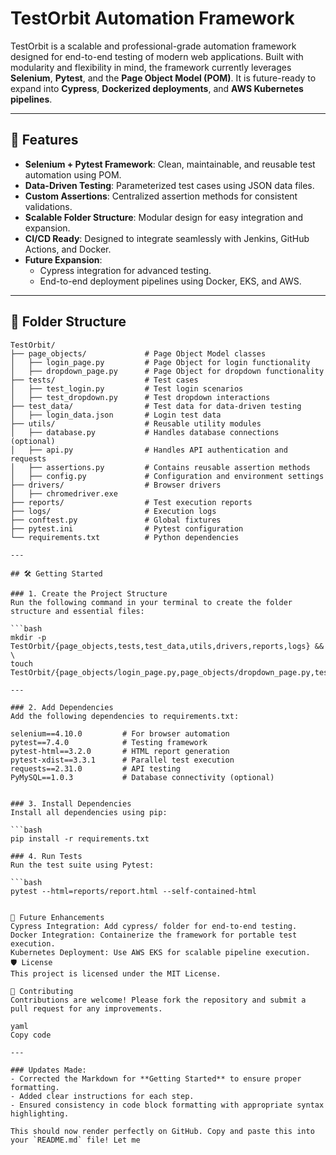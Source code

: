 # TestOrbit Automation Framework

TestOrbit is a scalable and professional-grade automation framework designed for end-to-end testing of modern web applications. Built with modularity and flexibility in mind, the framework currently leverages **Selenium**, **Pytest**, and the **Page Object Model (POM)**. It is future-ready to expand into **Cypress**, **Dockerized deployments**, and **AWS Kubernetes pipelines**.

---

## 🚀 Features
- **Selenium + Pytest Framework**: Clean, maintainable, and reusable test automation using POM.
- **Data-Driven Testing**: Parameterized test cases using JSON data files.
- **Custom Assertions**: Centralized assertion methods for consistent validations.
- **Scalable Folder Structure**: Modular design for easy integration and expansion.
- **CI/CD Ready**: Designed to integrate seamlessly with Jenkins, GitHub Actions, and Docker.
- **Future Expansion**:
  - Cypress integration for advanced testing.
  - End-to-end deployment pipelines using Docker, EKS, and AWS.

---

## 📂 Folder Structure
```plaintext
TestOrbit/
├── page_objects/             # Page Object Model classes
│   ├── login_page.py         # Page Object for login functionality
│   ├── dropdown_page.py      # Page Object for dropdown functionality
├── tests/                    # Test cases
│   ├── test_login.py         # Test login scenarios
│   ├── test_dropdown.py      # Test dropdown interactions
├── test_data/                # Test data for data-driven testing
│   ├── login_data.json       # Login test data
├── utils/                    # Reusable utility modules
│   ├── database.py           # Handles database connections (optional)
│   ├── api.py                # Handles API authentication and requests
│   ├── assertions.py         # Contains reusable assertion methods
│   ├── config.py             # Configuration and environment settings
├── drivers/                  # Browser drivers
│   ├── chromedriver.exe
├── reports/                  # Test execution reports
├── logs/                     # Execution logs
├── conftest.py               # Global fixtures
├── pytest.ini                # Pytest configuration
└── requirements.txt          # Python dependencies

---

## 🛠️ Getting Started

### 1. Create the Project Structure
Run the following command in your terminal to create the folder structure and essential files:

```bash
mkdir -p TestOrbit/{page_objects,tests,test_data,utils,drivers,reports,logs} && \
touch TestOrbit/{page_objects/login_page.py,page_objects/dropdown_page.py,tests/test_login.py,tests/test_dropdown.py,test_data/login_data.json,utils/{database.py,api.py,assertions.py,config.py},drivers/chromedriver.exe,reports/.gitkeep,logs/.gitkeep,conftest.py,pytest.ini,requirements.txt,README.md}

---

### 2. Add Dependencies
Add the following dependencies to requirements.txt:

selenium==4.10.0         # For browser automation
pytest==7.4.0            # Testing framework
pytest-html==3.2.0       # HTML report generation
pytest-xdist==3.3.1      # Parallel test execution
requests==2.31.0         # API testing
PyMySQL==1.0.3           # Database connectivity (optional)


### 3. Install Dependencies
Install all dependencies using pip:

```bash
pip install -r requirements.txt

### 4. Run Tests
Run the test suite using Pytest:

```bash
pytest --html=reports/report.html --self-contained-html


🌟 Future Enhancements
Cypress Integration: Add cypress/ folder for end-to-end testing.
Docker Integration: Containerize the framework for portable test execution.
Kubernetes Deployment: Use AWS EKS for scalable pipeline execution.
🛡️ License
This project is licensed under the MIT License.

🤝 Contributing
Contributions are welcome! Please fork the repository and submit a pull request for any improvements.

yaml
Copy code

---

### Updates Made:
- Corrected the Markdown for **Getting Started** to ensure proper formatting.
- Added clear instructions for each step.
- Ensured consistency in code block formatting with appropriate syntax highlighting.

This should now render perfectly on GitHub. Copy and paste this into your `README.md` file! Let me
